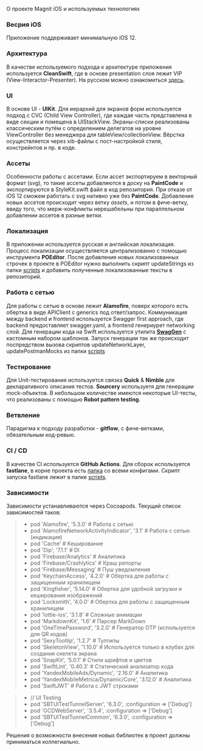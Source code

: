 О проекте Magnit iOS и используемых технологиях

### Весрия iOS
Приложение поддерживает минимальную iOS 12.

### Архитектура
В качестве используемого подхода к архитектуре приложения используется **CleanSwift**, где в основе presentation слоя лежит VIP (View-Interactor-Presenter). На русском можно ознакомиться [здесь](https://habr.com/ru/post/415725/).

### UI
В основе UI - **UIKit**. Для иерархий для экранов форм используется подход с CVC (Child View Controller), где каждая часть представлена в виде секции и помещена в UIStackView. Экраны-списки реализованы классическим путём с определением делегатов на уровне ViewController без менеджера для tableView/collectionView. Вёрстка осуществляется через xib-файлы с пост-настройкой стиля, констрейнтов и пр. в коде.

### Ассеты
Особенности работы с ассетами. Если ассет экспортируем в векторный формат (svg), то такие ассеты добавляются в доску на **PaintCode** и экспортируются в StyleKit.swift файл в код репозитория. При отказе от iOS 12 сможем работать с svg нативно уже без **PaintCode**. Добавление новых ассетов происходит через ветку *assets*, и потом в фиче-ветку, ввиду того, что мерж-конфликты нерешабельны при параллельном добавлении ассетов в разные ветки.

### Локализация
В приложении используется русская и английская локализация. Процесс локализации осуществляется централизованно с помощью инструмента **POEditor**. После добавления новых локализованных строчек в проекте в POEditor нужно выполнить скрипт updateStrings из папки [scripts](https://github.com/magnit-tech/magnit-ios/tree/develop/scripts) и добавить полученные локализованные тексты в репозиторий.

### Работа с сетью
Для работы с сетью в основе лежит **Alamofire**, поверх которого есть обертка в виде APIClient с generics под ответ/запрос. Коммуникация между backend и frontend используется Swagger first approach, где backend предоставляет swagger.yaml, а frontend генериурет networking слой. Для генерации кода на Swift используется утилита **[SwagGen](https://github.com/yonaskolb/SwagGen)** с кастомным набором шаблонов.
Запуск генерации так же происходит поспредством вызова скриптов updateNetworkLayer, updatePostmanMocks из папки [scripts](https://github.com/magnit-tech/magnit-ios/tree/develop/scripts)

### Тестирование
Для Unit-тестирования используется связка **Quick** & **Nimble** для декларативного описания тестов. **Sourcery** используетя для генерации mock-объектов. В небольшом количестве имеются некоторые UI-тесты, что реализованы с помощью **Robot pattern testing**.

### Ветвление
Парадигма к подходу разработки - **gitflow**, с фиче-ветками, обязательным код-ревью.

### CI / CD
В качестве CI используется **GitHub Actions**.
Для сборок используется **fastlane**, в корне проекта есть [папка](https://github.com/magnit-tech/magnit-ios/tree/develop/fastlane) со всеми конфигами.
Скрипт запуска fastlane лежит в папке [scripts](https://github.com/magnit-tech/magnit-ios/tree/develop/scripts).

### Зависимости

Зависимости устанавливаются через Cocoapods. Текущий список зависимостей таков:

> * pod 'Alamofire', '5.3.0' # Работа с сетью
> * pod 'AlamofireNetworkActivityIndicator', '3.1' # Работа с сетью (индикация)
> * pod 'Cache' # Кеширование
> * pod 'Dip', '7.1.1' # DI
> * pod 'Firebase/Analytics' # Аналитика
> * pod 'Firebase/Crashlytics' # Краш репорты
> * pod 'Firebase/Messaging' # Пуш уведомления
> * pod 'KeychainAccess', '4.2.0' # Обертка для работы с защищенным хранилищем
> * pod 'Kingfisher', '5.14.0' # Обертка для удобной загрузки и кеширования изображений
> * pod 'Locksmith', '4.0.0' # Обертка для работы с защищенным хранилищем
> * pod 'lottie-ios', '3.1.8' # Сложные анимации
> * pod 'MarkdownKit', '1.6' # Парсер MarkDown
> * pod 'OneTimePassword', '3.2.0' # Генератор OTP (используется для QR кодов)
> * pod 'SexyTooltip', '1.2.7' # Тултипы
> * pod 'SkeletonView', '1.10.0' # Используется только в клубах для создания скелета экрана
> * pod 'SnapKit', '5.0.1' # Стили шрифтов и цветов
> * pod 'SwiftLint', '0.40.3' # Статический анализатор кода
> * pod 'YandexMobileAds/Dynamic', '2.16.0' # Аналитика
> * pod 'YandexMobileMetrica/Dynamic/Core', '3.12.0' # Аналитика
> * pod 'SwiftJWT' # Работа с JWT строками

> * // UI Testing
> * pod 'SBTUITestTunnelServer', '6.3.0', :configuration => ['Debug']
> * pod 'GCDWebServer', '3.5.4', :configuration => ['Debug']
> * pod 'SBTUITestTunnelCommon', '6.3.0', :configuration => ['Debug']


Решения о возможности внесения новых библиотек в проект должны приниматься коллегиально.
